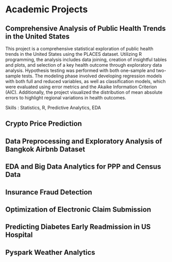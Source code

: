 # Academic Projects
## Comprehensive Analysis of Public Health Trends in the United States
This project is a comprehensive statistical exploration of public health trends in the United States using the PLACES dataset. Utilizing R programming, the analysis includes data joining, creation of insightful tables and plots, and selection of a key health outcome through exploratory data analysis. Hypothesis testing was performed with both one-sample and two-sample tests. The modeling phase involved developing regression models with both full and reduced variables, as well as classification models, which were evaluated using error metrics and the Akaike Information Criterion (AIC). Additionally, the project visualized the distribution of mean absolute errors to highlight regional variations in health outcomes.

Skills : Statistics, R, Predictive Analytics, EDA
## Crypto Price Prediction
## Data Preprocessing and Exploratory Analysis of Bangkok Airbnb Dataset
## EDA and Big Data Analytics for PPP and Census Data
## Insurance Fraud Detection
## Optimization of Electronic Claim Submission
## Predicting Diabetes Early Readmission in US Hospital
## Pyspark Weather Analytics

